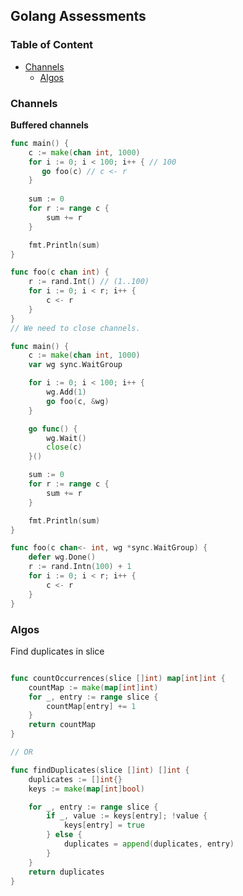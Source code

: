 ## Golang Assessments

### Table of Content
  - [Channels](#channels)
	- [Algos](#algos)


### <a id="channels"></a> Channels

**Buffered channels**

```go
func main() {
    c := make(chan int, 1000)
    for i := 0; i < 100; i++ { // 100
       go foo(c) // c <- r
    }
    
    sum := 0
    for r := range c {
        sum += r
    }

    fmt.Println(sum)
}

func foo(c chan int) {
    r := rand.Int() // (1..100)
    for i := 0; i < r; i++ {
        c <- r
    }
}
// We need to close channels.

func main() {
	c := make(chan int, 1000)
	var wg sync.WaitGroup

	for i := 0; i < 100; i++ {
		wg.Add(1)
		go foo(c, &wg)
	}

	go func() {
		wg.Wait()
		close(c)
	}()

	sum := 0
	for r := range c {
		sum += r
	}

	fmt.Println(sum)
}

func foo(c chan<- int, wg *sync.WaitGroup) {
	defer wg.Done()
	r := rand.Intn(100) + 1
	for i := 0; i < r; i++ {
		c <- r
	}
}

```


### <a id="algos"></a> Algos

Find duplicates in slice

```go

func countOccurrences(slice []int) map[int]int {
	countMap := make(map[int]int)
	for _, entry := range slice {
		countMap[entry] += 1
	}
	return countMap
}

// OR

func findDuplicates(slice []int) []int {
	duplicates := []int{}
	keys := make(map[int]bool)

	for _, entry := range slice {
		if _, value := keys[entry]; !value {
			keys[entry] = true
		} else {
			duplicates = append(duplicates, entry)
		}
	}
	return duplicates
}

```

